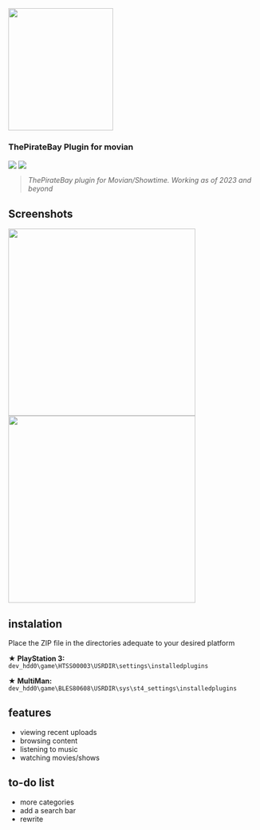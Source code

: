 <img src="https://user-images.githubusercontent.com/77678316/208247098-77bede26-e428-48aa-9732-509c95605e19.png" width="210" height="245" /> 

### ThePirateBay Plugin for movian
<p> <img align="center" src="https://img.shields.io/badge/Version-0.2.7-c4974f?style=flat-square"> <img align="center" src="https://img.shields.io/badge/Status-Working-6e7c61?style=flat-square"> </p>

> *ThePirateBay plugin for Movian/Showtime. Working as of 2023 and beyond*

## Screenshots
<img src=https://github.com/HackZy01/movian-thepiratebay/assets/77678316/99b90761-8ad2-4888-836e-0a5993e4df13 width="375"> <img src=https://github.com/HackZy01/movian-thepiratebay/assets/77678316/8f423eba-ef81-42a9-8245-defcea46cbc5 width="375">

## instalation
Place the ZIP file in the directories adequate to your desired platform

**★ PlayStation 3:** `dev_hdd0\game\HTSS00003\USRDIR\settings\installedplugins`

**★ MultiMan:** `dev_hdd0\game\BLES80608\USRDIR\sys\st4_settings\installedplugins`

## features
- viewing recent uploads
- browsing content
- listening to music
- watching movies/shows

## to-do list
- more categories
- add a search bar
- rewrite

